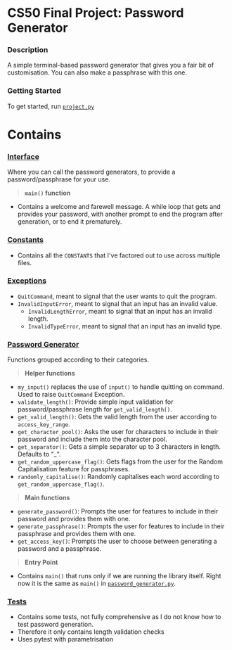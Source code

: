 # CS50 Final Project: Password Generator

### Description

A simple terminal-based password generator that gives you a fair bit of customisation. You can also make a passphrase with this one.

### Getting Started

To get started, run [`project.py`](project.py)

# Contains

### [**Interface**](project.py)

Where you can call the password generators, to provide a password/passphrase for your use.

> **`main()` function**

- Contains a welcome and farewell message. A while loop that gets and provides your password, with another prompt to end the program after generation, or to end it prematurely.

### [**Constants**](constants.py)

- Contains all the `CONSTANTS` that I've factored out to use across multiple files.

### [**Exceptions**](exceptions.py)

- `QuitCommand`, meant to signal that the user wants to quit the program.
- `InvalidInputError`, meant to signal that an input has an invalid value.
  - `InvalidLengthError`, meant to signal that an input has an invalid length.
  - `InvalidTypeError`, meant to signal that an input has an invalid type.

### [**Password Generator**](password_generation.py)

Functions grouped according to their categories.

> **Helper functions**

- `my_input()` replaces the use of `input()` to handle quitting on command. Used to raise `QuitCommand` Exception.
- `validate_length()`: Provide simple input validation for password/passphrase length for `get_valid_length()`.
- `get_valid_length()`: Gets the valid length from the user according to `access_key_range`.
- `get_character_pool()`: Asks the user for characters to include in their password and include them into the character pool.
- `get_separator()`: Gets a simple separator up to 3 characters in length. Defaults to "\_".
- `get_random_uppercase_flag()`: Gets flags from the user for the Random Capitalisation feature for passphrases.
- `randomly_capitalise()`: Randomly capitalises each word according to `get_random_uppercase_flag()`.

> **Main functions**

- `generate_password()`: Prompts the user for features to include in their password and provides them with one.
- `generate_passphrase()`: Prompts the user for features to include in their passphrase and provides them with one.
- `get_access_key()`: Prompts the user to choose between generating a password and a passphrase.

> **Entry Point**

- Contains `main()` that runs only if we are running the library itself. Right now it is the same as `main()` in [`password_generator.py`](password_generation.py).

### [**Tests**](test_password_generation.py)

- Contains some tests, not fully comprehensive as I do not know how to test password generation.
- Therefore it only contains length validation checks
- Uses pytest with parametrisation
